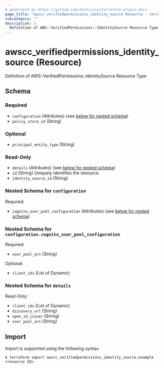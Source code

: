 ```yaml
---
# generated by https://github.com/hashicorp/terraform-plugin-docs
page_title: "awscc_verifiedpermissions_identity_source Resource - terraform-provider-awscc"
subcategory: ""
description: |-
  Definition of AWS::VerifiedPermissions::IdentitySource Resource Type
---
```


# awscc_verifiedpermissions_identity_source (Resource)

Definition of AWS::VerifiedPermissions::IdentitySource Resource Type



<!-- schema generated by tfplugindocs -->
## Schema

### Required

- `configuration` (Attributes) (see [below for nested schema](#nestedatt--configuration))
- `policy_store_id` (String)

### Optional

- `principal_entity_type` (String)

### Read-Only

- `details` (Attributes) (see [below for nested schema](#nestedatt--details))
- `id` (String) Uniquely identifies the resource.
- `identity_source_id` (String)

<a id="nestedatt--configuration"></a>
### Nested Schema for `configuration`

Required:

- `cognito_user_pool_configuration` (Attributes) (see [below for nested schema](#nestedatt--configuration--cognito_user_pool_configuration))

<a id="nestedatt--configuration--cognito_user_pool_configuration"></a>
### Nested Schema for `configuration.cognito_user_pool_configuration`

Required:

- `user_pool_arn` (String)

Optional:

- `client_ids` (List of Dynamic)



<a id="nestedatt--details"></a>
### Nested Schema for `details`

Read-Only:

- `client_ids` (List of Dynamic)
- `discovery_url` (String)
- `open_id_issuer` (String)
- `user_pool_arn` (String)

## Import

Import is supported using the following syntax:

```shell
$ terraform import awscc_verifiedpermissions_identity_source.example <resource ID>
```
